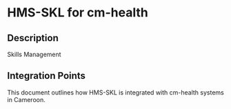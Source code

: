 # HMS-SKL for cm-health

## Description

Skills Management

## Integration Points

This document outlines how HMS-SKL is integrated with cm-health systems in Cameroon.
